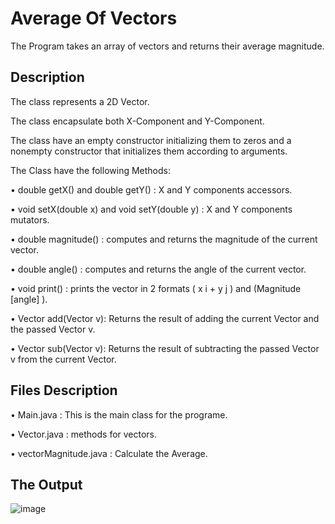 # Average Of Vectors

The Program takes an array of vectors and returns their average magnitude.

## Description

The class represents a 2D Vector.

The class encapsulate both X-Component and Y-Component. 

The class have an empty constructor initializing them to zeros and a nonempty constructor that initializes them according to arguments.

The Class have the following Methods: 

• double getX() and double getY() : X and Y components accessors. 

• void setX(double x) and void setY(double y) : X and Y components mutators. 

• double magnitude() : computes and returns the magnitude of the current vector. 

• double angle() : computes and returns the angle of the current vector. 

• void print() : prints the vector in 2 formats ( x i + y j ) and (Magnitude [angle] ). 

• Vector add(Vector v): Returns the result of adding the current Vector and the passed Vector v.

• Vector sub(Vector v): Returns the result of subtracting the passed Vector v from
the current Vector.

## Files Description

• Main.java : This is the main class for the programe.

• Vector.java : methods for vectors.

• vectorMagnitude.java : Calculate the Average.

## The Output

![image](https://user-images.githubusercontent.com/105172397/233480212-7211962f-014d-4bc9-b6d0-014c65536051.png)


